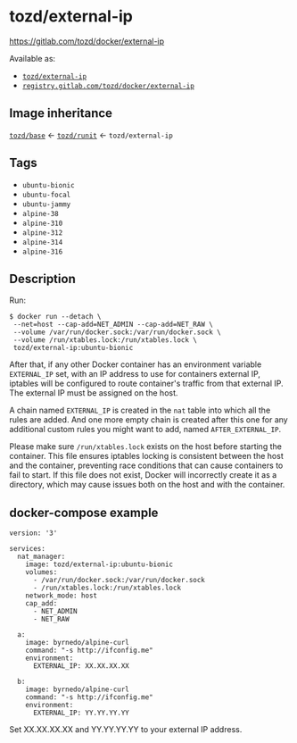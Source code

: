 # tozd/external-ip

<https://gitlab.com/tozd/docker/external-ip>

Available as:

- [`tozd/external-ip`](https://hub.docker.com/r/tozd/external-ip)
- [`registry.gitlab.com/tozd/docker/external-ip`](https://gitlab.com/tozd/docker/external-ip/container_registry)

## Image inheritance

[`tozd/base`](https://gitlab.com/tozd/docker/base) ← [`tozd/runit`](https://gitlab.com/tozd/docker/runit) ← `tozd/external-ip`

## Tags

- `ubuntu-bionic`
- `ubuntu-focal`
- `ubuntu-jammy`
- `alpine-38`
- `alpine-310`
- `alpine-312`
- `alpine-314`
- `alpine-316`

## Description

Run:

```
$ docker run --detach \
 --net=host --cap-add=NET_ADMIN --cap-add=NET_RAW \
 --volume /var/run/docker.sock:/var/run/docker.sock \
 --volume /run/xtables.lock:/run/xtables.lock \
 tozd/external-ip:ubuntu-bionic
```

After that, if any other Docker container has an environment variable `EXTERNAL_IP` set, with an IP address to use for
containers external IP, iptables will be configured to route container's traffic from that external IP.
The external IP must be assigned on the host.

A chain named `EXTERNAL_IP` is created in the `nat` table into which all the rules are added.
And one more empty chain is created after this one for any additional custom rules you might want
to add, named `AFTER_EXTERNAL_IP`.

Please make sure `/run/xtables.lock` exists on the host before starting the container.
This file ensures iptables locking is consistent between the host and the container,
preventing race conditions that can cause containers to fail to start.
If this file does not exist, Docker will incorrectly create it as a directory, which may cause issues both on the host and with the container.

## docker-compose example

```
version: '3'

services:
  nat_manager:
    image: tozd/external-ip:ubuntu-bionic
    volumes:
      - /var/run/docker.sock:/var/run/docker.sock
      - /run/xtables.lock:/run/xtables.lock
    network_mode: host
    cap_add:
      - NET_ADMIN
      - NET_RAW

  a:
    image: byrnedo/alpine-curl
    command: "-s http://ifconfig.me"
    environment:
      EXTERNAL_IP: XX.XX.XX.XX

  b:
    image: byrnedo/alpine-curl
    command: "-s http://ifconfig.me"
    environment:
      EXTERNAL_IP: YY.YY.YY.YY
```

Set XX.XX.XX.XX and YY.YY.YY.YY to your external IP address.
